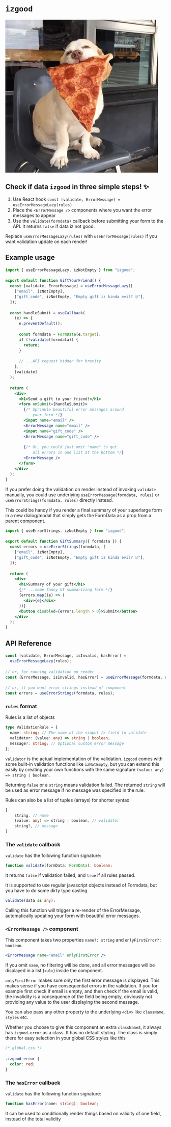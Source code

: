 # `izgood`

![Dog approves](media/dog.webp)

## Check if data `izgood` in three simple steps! ✨

1. Use React hook `const [validate, ErrorMessage] = useErrorMessageLazy(rules)`
1. Place the `<ErrorMessage />` components where you want the error messages to appear
1. Use the `validate(formdata)` callback before submitting your form to the API. It returns `false` if data iz not good.

Replace `useErrorMessageLazy(rules)` with `useErrorMessage(rules)` if you want validation update on each render!

## Example usage

```jsx
import { useErrorMessageLazy, izNotEmpty } from "izgood";

export default function GiftYourFriend() {
  const [validate, ErrorMessage] = useErrorMessageLazy([
    ["email", izNotEmpty],
    ["gift_code", izNotEmpty, "Empty gift iz kinda evil? 🙄"],
  ]);

  const handleSubmit = useCallback(
    (e) => {
      e.preventDefault();

      const formdata = FormData(e.target);
      if (!validate(formdata)) {
        return;
      }

      // ...API request hidden for brevity
    },
    [validate]
  );

  return (
    <div>
      <h1>Send a gift to your friend!</h1>
      <form onSubmit={handleSubmit}>
        {/* Sprinkle beautiful error messages around 
            your form */}
        <input name="email" />
        <ErrorMessage name="email" />
        <input name="gift_code" />
        <ErrorMessage name="gift_code" />

        {/* Or, you could just omit "name" to get 
            all errors in one list at the bottom */}
        <ErrorMessage />
      </form>
    </div>
  );
}
```

If you prefer doing the validation on render instead of invoking `validate` manually, you could use underlying `useErrorMessage(formdata, rules)` or `useErrorStrings(formdata, rules)` directly instead.

This could be handy if you render a final summary of your superlarge form in a new dialog/modal that simply gets the FormData as a prop from a parent component.

```jsx
import { useErrorStrings, izNotEmpty } from "izgood";

export default function GiftSummary({ formdata }) {
  const errors = useErrorStrings(formdata, [
    ["email", izNotEmpty],
    ["gift_code", izNotEmpty, "Empty gift iz kinda evil? 🙄"],
  ]);

  return (
    <div>
      <h1>Summary of your gift</h1>
      {/* ...some fancy UI summarizing form */}
      {errors.map((e) => (
        <div>{e}</div>
      ))}
      <button disabled={errors.length > 0}>Submit</button>
    </div>
  );
}
```

## API Reference

```js
const [validate, ErrorMessage, isInvalid, hasError] =
  useErrorMessageLazy(rules);

// or, for running validation on render
const [ErrorMessage, isInvalid, hasError] = useErrorMessage(formdata, rules);

// or, if you want error strings instead of component
const errors = useErrorStrings(formdata, rules);
```

### `rules` format

Rules is a list of objects

```ts
type ValidationRule = {
  name: string; // The name of the <input /> field to validate
  validator: (value: any) => string | boolean;
  message?: string; // Optional custom error message
};
```

`validator` is the actual implementation of the validation. `izgood` comes with some built-in validation functions like `izNotEmpty`, but you can extend this easily by creating your own functions with the same signature `(value: any) => string | boolean`.

Returning `false` or a `string` means validation failed. The returned `string` will be used as error message if no message was specified in the rule.

Rules can also be a list of tuples (arrays) for shorter syntax

```ts
[
    string, // name
    (value: any) => string | boolean, // validator
    string?, // message
]
```

### The `validate` callback

`validate` has the following function signature:

```ts
function validate(formData: FormData): boolean;
```

It returns `false` if validation failed, and `true` if all rules passed.

It is supported to use regular javascript objects instead of Formdata, but you have to do some dirty type casting.

```ts
validate(data as any);
```

Calling this function will trigger a re-render of the ErrorMessage, automatically updating your form with beautiful error messages.

### `<ErrorMessage />` component

This component takes two properties `name?: string` and `onlyFirstError?: boolean`.

```jsx
<ErrorMessage name="email" onlyFirstError />
```

If you omit `name`, no filtering will be done, and all error messages will be displayed in a list (`<ul>`) inside the component.

`onlyFirstError` makes sure only the first error message is displayed. This makes sense if you have consequential errors in the validation. If you for example first check if email is empty, and then check if the email is valid, the invalidity is a consequence of the field being empty, obviously not providing any value to the user displaying the second message.

You can also pass any other property to the underlying `<div>` like `className`, `styles` etc.

Whether you choose to give this component an extra `className`s, it always has `izgood-error` as a class. It has no default styling. The class is simply there for easy selection in your global CSS styles like this

```css
/* global.css */

.izgood-error {
  color: red;
}
```

### The `hasError` callback

`validate` has the following function signature:

```ts
function hasError(name: string): boolean;
```

It can be used to conditionally render things based on validity of one field, instead of the total validity
